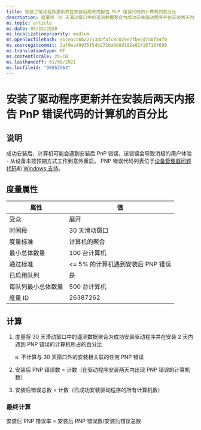 ```yaml
---
title: 安装了驱动程序更新并在安装后两天内报告 PnP 错误代码的计算机的百分比
description: 度量将 30 天滑动窗口中的遥测数据聚合为成功安装驱动程序并在安装两天内遇到 PNP 错误的计算机所占的百分比
ms.topic: article
ms.date: 05/22/2020
ms.localizationpriority: medium
ms.openlocfilehash: e1ceacc6b22713ddfafc8c029e7fbe2d730f44f0
ms.sourcegitcommit: 3af9ea49935f54b272da0b0d182e81416716f698
ms.translationtype: HT
ms.contentlocale: zh-CN
ms.lasthandoff: 01/08/2021
ms.locfileid: "98052564"
---
```

# <a name="percent-of-machines-that-installed-a-driver-update-and-reported-a-pnp-error-code-within-two-days-of-install"></a>安装了驱动程序更新并在安装后两天内报告 PnP 错误代码的计算机的百分比

## <a name="description"></a>说明

成功安装后，计算机可能会遇到安装后 PnP 错误，该错误会导致消极的用户体验 - 从设备未按预期方式工作到意外重启。 PNP 错误代码列表位于[设备管理器问题代码](../install/device-manager-error-messages.md)和 [Windows 支持](https://support.microsoft.com/help/310123/error-codes-in-device-manager-in-windows)。

## <a name="measure-attributes"></a>度量属性

|属性|值|
|----|----|
|受众|展开|
|时间段|30 天滑动窗口|
|度量标准|计算机的聚合|
|最小总体数量|100 台计算机|
|通过标准|<= 5% 的计算机遇到安装后 PNP 错误|
|已启用队列|是|
|每队列最小总体数量|500 台计算机|
|度量 ID|26387262|

## <a name="calculation"></a>计算

1. 度量将 30 天滑动窗口中的遥测数据聚合为成功安装驱动程序并在安装 2 天内遇到 PNP 错误的计算机所占的百分比

   a. 不计算与 30 天窗口外的安装相关联的任何 PNP 错误

2. 安装后 PNP 错误数 = 计数（在驱动程序安装两天内出现 PNP 错误的计算机数）
3. 安装后错误总数 = 计数（已成功安装驱动程序的所有计算机数）

### <a name="final-calculation"></a>最终计算

安装后 PNP 错误率 = 安装后 PNP 错误数/安装后错误总数
